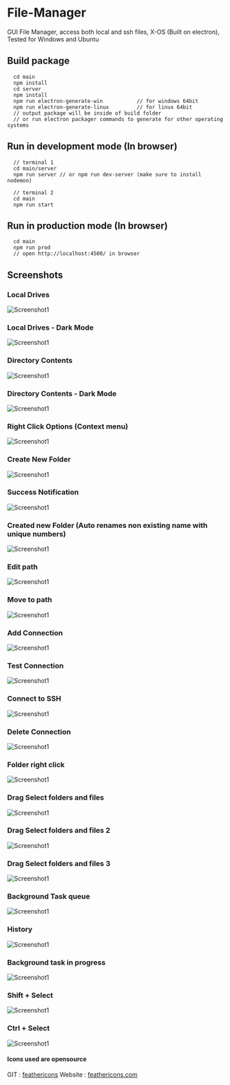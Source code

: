 # File-Manager
GUI File Manager, access both local and ssh files, X-OS (Built on electron), Tested for Windows and Ubuntu

## Build package

```
  cd main
  npm install
  cd server
  npm install
  npm run electron-generate-win           // for windows 64bit
  npm run electron-generate-linux         // for linux 64bit
  // output package will be inside of build folder
  // or run electron packager commands to generate for other operating systems
```

## Run in development mode (In browser)

```
  // terminal 1
  cd main/server
  npm run server // or npm run dev-server (make sure to install nodemon)
  
  // terminal 2
  cd main
  npm run start
```
## Run in production mode (In browser)

```
  cd main
  npm run prod
  // open http://localhost:4500/ in browser
```

## Screenshots


### Local Drives
![Screenshot1](https://raw.githubusercontent.com/27px/Remote-File-Manager/main/docs/Screenshots/screenshot%20(1).png)



### Local Drives - Dark Mode
![Screenshot1](https://raw.githubusercontent.com/27px/Remote-File-Manager/main/docs/Screenshots/screenshot%20(2).png)



### Directory Contents
![Screenshot1](https://raw.githubusercontent.com/27px/Remote-File-Manager/main/docs/Screenshots/screenshot%20(3).png)



### Directory Contents - Dark Mode
![Screenshot1](https://raw.githubusercontent.com/27px/Remote-File-Manager/main/docs/Screenshots/screenshot%20(4).png)



### Right Click Options (Context menu)
![Screenshot1](https://raw.githubusercontent.com/27px/Remote-File-Manager/main/docs/Screenshots/screenshot%20(5).png)



### Create New Folder
![Screenshot1](https://raw.githubusercontent.com/27px/Remote-File-Manager/main/docs/Screenshots/screenshot%20(6).png)



### Success Notification
![Screenshot1](https://raw.githubusercontent.com/27px/Remote-File-Manager/main/docs/Screenshots/screenshot%20(7).png)



### Created new Folder (Auto renames non existing name with unique numbers)
![Screenshot1](https://raw.githubusercontent.com/27px/Remote-File-Manager/main/docs/Screenshots/screenshot%20(8).png)



### Edit path
![Screenshot1](https://raw.githubusercontent.com/27px/Remote-File-Manager/main/docs/Screenshots/screenshot%20(9).png)



### Move to path
![Screenshot1](https://raw.githubusercontent.com/27px/Remote-File-Manager/main/docs/Screenshots/screenshot%20(10).png)



### Add Connection
![Screenshot1](https://raw.githubusercontent.com/27px/Remote-File-Manager/main/docs/Screenshots/screenshot%20(11).png)



### Test Connection
![Screenshot1](https://raw.githubusercontent.com/27px/Remote-File-Manager/main/docs/Screenshots/screenshot%20(12).png)



### Connect to SSH
![Screenshot1](https://raw.githubusercontent.com/27px/Remote-File-Manager/main/docs/Screenshots/screenshot%20(13).png)



### Delete Connection
![Screenshot1](https://raw.githubusercontent.com/27px/Remote-File-Manager/main/docs/Screenshots/screenshot%20(14).png)



### Folder right click
![Screenshot1](https://raw.githubusercontent.com/27px/Remote-File-Manager/main/docs/Screenshots/screenshot%20(15).png)



### Drag Select folders and files
![Screenshot1](https://raw.githubusercontent.com/27px/Remote-File-Manager/main/docs/Screenshots/screenshot%20(16).png)



### Drag Select folders and files 2
![Screenshot1](https://raw.githubusercontent.com/27px/Remote-File-Manager/main/docs/Screenshots/screenshot%20(17).png)



### Drag Select folders and files 3
![Screenshot1](https://raw.githubusercontent.com/27px/Remote-File-Manager/main/docs/Screenshots/screenshot%20(18).png)



### Background Task queue
![Screenshot1](https://raw.githubusercontent.com/27px/Remote-File-Manager/main/docs/Screenshots/screenshot%20(19).png)



### History
![Screenshot1](https://raw.githubusercontent.com/27px/Remote-File-Manager/main/docs/Screenshots/screenshot%20(20).png)



### Background task in progress
![Screenshot1](https://raw.githubusercontent.com/27px/Remote-File-Manager/main/docs/Screenshots/screenshot%20(21).png)



### Shift + Select
![Screenshot1](https://raw.githubusercontent.com/27px/Remote-File-Manager/main/docs/Screenshots/screenshot%20(22).png)



### Ctrl + Select
![Screenshot1](https://raw.githubusercontent.com/27px/Remote-File-Manager/main/docs/Screenshots/screenshot%20(23).png)


#### Icons used are opensource
GIT : [feathericons](https://github.com/feathericons/feathericons.com)
Website : [feathericons.com](https://feathericons.com/)
